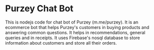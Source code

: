 # Purzey Chat Bot
This is nodejs code for chat bot of Purzey (m.me/purzey). It is an ecommerce bot that helps Purzey's customers in buying products and answering common questions.
It helps in recommendations, general queries and in receipts.
It uses Firebase's nosql database to store information about customers and store all their orders. 
